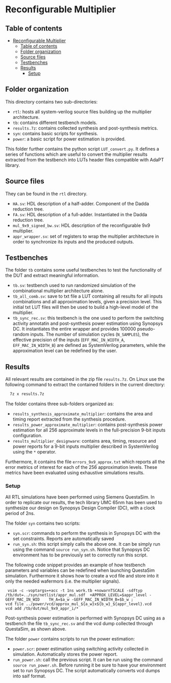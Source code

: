 # Reconfigurable Multiplier

## Table of contents
- [Reconfigurable Multiplier](#reconfigurable-multiplier)
  - [Table of contents](#table-of-contents)
  - [Folder organization](#folder-organization)
  - [Source files](#source-files)
  - [Testbenches](#testbenches)
  - [Results](#results)
    - [Setup](#setup)

## Folder organization
This directory contains two sub-directories:
- `rtl`: hosts all system-verilog source files building up the multiplier architecture.
- `tb`: contains different testbench models.
- `results.7z`: contains collected synthesis and post-synthesis metrics. 
- `syn`: contains basic scripts for synthesis.
- `power`: a basic script for power estimation is provided.

This folder further contains the python script `LUT_convert.py`. It defines a series of functions which are useful to convert the multiplier results extracted from the testbench into LUTs header files compatible with AdaPT library.

## Source files
They can be found in the `rtl` directory.
- `HA.sv`: HDL description of a half-adder. Component of the Dadda reduction tree.
- `FA.sv`: HDL description of a full-adder. Instantiated in the Dadda reduction tree.
- `mul_9x9_signed_bw.sv`: HDL description of the reconfigurable 9x9 multiplier.
- `appr_wrapper.sv`: set of registers to wrap the multiplier architecture in order to synchronize its inputs and the produced outputs.

## Testbenches
The folder `tb` contains some useful testbenches to test the functionality of the DUT and extract meaningful information.
- `tb.sv`: testbench used to run randomized simulation of the combinational multiplier architecture alone.
- `tb_all_comb.sv`: save to txt file a LUT containing all results for all inputs combinations and all approximation levels, given a precision level. This initial txt LUT files will then be used to build a high-level model of the multiplier.  
- `tb_sync_rec.sv`: this testbench is the one used to perform the switching activity annotatin and post-synthesis power estimation using Synopsys DC. 
It instantiates the entire wrapper and provides 100000 pseudo-random inputs. 
The number of simulation cycles (`N_SAMPLES`), the effective precision of the inputs (`EFF_MAC_IN_WIDTH_A`, `EFF_MAC_IN_WIDTH_B`) are defined as SystemVerilog parameters, while the approximation level can be redefined by the user. 


## Results
All relevant results are contained in the zip file `results.7z`.
On Linux use the following command to extract the contained folders in the current directory:
``` bash
  7z x results.7z
```
The folder contains three sub-folders organized as:
- `results_synthesis_approximate_multiplier`: contains the area and timing report extracted from the synthesis procedure.
- `results_power_approximate_multiplier`: contains post-synthesis power estimation for all 256 approximate levels in the full-precision 9-bit inputs configuration.
- `results_multiplier_designware`: contains area, timing, resource and power reports for a 9-bit inputs multiplier described in SystemVerilog using the `*` operator. 

Furthermore, it contains the file `errors_9x9_approx.txt` which reports all the error metrics of interest for each of the 256 approximation levels. These metrics have been evaluated using exhaustive simulations results.

### Setup
All RTL simulations have been performed using Siemens QuestaSim. 
In order to replicate our results, the tech library UMC 65nm has been used to synthesize our design on Synopsys Design Compiler (DC), with a clock period of 2ns.

The folder `syn` contains two scripts:
- `syn.scr`: commands to perform the synthesis in Synopsys DC with the set constraints. Reports are automatically saved
- `run_syn.sh`: this script simply calls the above one. It can be simply run using the command `source run_syn.sh`. Notice that Synopsys DC environment has to be previously set to correctly run this script.

The following code snippet provides an example of how testbench parameters and variables can be redefined when launching QuestaSim simulation. 
Furthermore it shows how to create a vcd file and store into it only the needed wafermors (i.e. the multiplier signals). 

```
 vsim -c -voptargs=+acc -t 1ns work.tb +nowarnTSCALE -sdftyp /tb/dut=../syn/netlist/appr_mul.sdf  +APPROX_LEVEL=$appr_level -GEFF_MAC_IN_WID    TH_A=$a_w -GEFF_MAC_IN_WIDTH_B=$b_w ;
vcd file ../power/vcd/approx_mul_${a_w}x${b_w}_${appr_level}.vcd
vcd add /tb/dut/mul_9x9_appr_i/*

 ```


Post-synthesis power estimation is performed with Synopsys DC using as a testbench the file  `tb_sync_rec.sv` and the vcd dump collected through QuestaSim, as shown above.

The folder `power` contains scripts to run the power estimation:
- `power.scr`: power estimation using switching activity collected in simulation. Automatically stores the power report.
- `run_power.sh`: call the previous script. It can be run using the command `source run_power.sh`. Before running it be sure to have your environment set to run Synopsys DC. The script automatically converts vcd dumps into saif format. 


